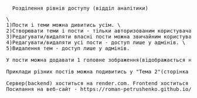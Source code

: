 <pre>  Розділення рівнів доступу (відділ аналітики) <pre>\
1)Пости і теми можна дивитись усім. \
2)Створювати теми і пости - тільки авторизованим користувачам. \
3)Редагувати/видаляти власні пости можна звичайним користувачам (не тільки адмінам). \
4)Редагувати/видаляти усі пости - доступ лише у адмінів. \
5)Видалення тем - доступ лише у адмінів. 

У пости можна додавати 1 головне зображення(відображається на сторінці), а також до 4 файлів(зображення і документи), які можна завантажувати. 

Приклади різних постів можна подивитись у "Тема 2"(сторінка 4 тем). 

Сервер(backend) хоститься на render.com. Frontend хоститься засобами GitHub Pages.  \
Посилання на веб-сайт - https://roman-petrushenko.github.io/webmeteo/
